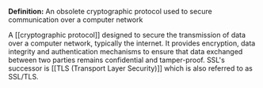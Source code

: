**Definition:**
 An obsolete cryptographic protocol used to secure communication over a computer network

A [[cryptographic protocol]] designed to secure the transmission of data over a computer network, typically the internet. It provides encryption, data integrity and authentication mechanisms to ensure that data exchanged between two parties remains confidential and tamper-proof. SSL's successor is [[TLS (Transport Layer Security)]] which is also referred to as SSL/TLS.